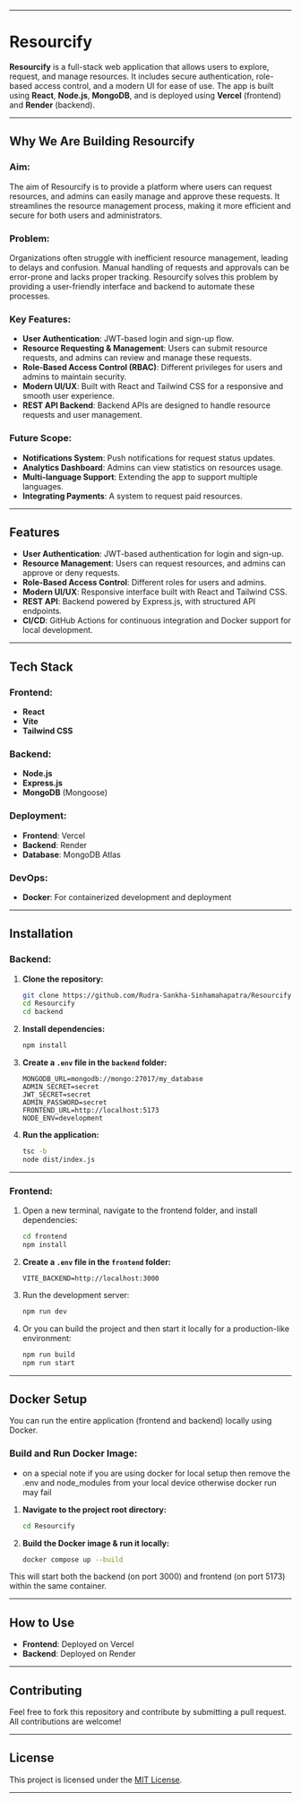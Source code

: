 

---

# **Resourcify**

**Resourcify** is a full-stack web application that allows users to explore, request, and manage resources. It includes secure authentication, role-based access control, and a modern UI for ease of use. The app is built using **React**, **Node.js**, **MongoDB**, and is deployed using **Vercel** (frontend) and **Render** (backend).

---

## **Why We Are Building Resourcify**

### **Aim:**
The aim of Resourcify is to provide a platform where users can request resources, and admins can easily manage and approve these requests. It streamlines the resource management process, making it more efficient and secure for both users and administrators.

### **Problem:**
Organizations often struggle with inefficient resource management, leading to delays and confusion. Manual handling of requests and approvals can be error-prone and lacks proper tracking. Resourcify solves this problem by providing a user-friendly interface and backend to automate these processes.

### **Key Features:**
- **User Authentication**: JWT-based login and sign-up flow.
- **Resource Requesting & Management**: Users can submit resource requests, and admins can review and manage these requests.
- **Role-Based Access Control (RBAC)**: Different privileges for users and admins to maintain security.
- **Modern UI/UX**: Built with React and Tailwind CSS for a responsive and smooth user experience.
- **REST API Backend**: Backend APIs are designed to handle resource requests and user management.
  
### **Future Scope:**
- **Notifications System**: Push notifications for request status updates.
- **Analytics Dashboard**: Admins can view statistics on resources usage.
- **Multi-language Support**: Extending the app to support multiple languages.
- **Integrating Payments**: A system to request paid resources.

---

## **Features**

- **User Authentication**: JWT-based authentication for login and sign-up.
- **Resource Management**: Users can request resources, and admins can approve or deny requests.
- **Role-Based Access Control**: Different roles for users and admins.
- **Modern UI/UX**: Responsive interface built with React and Tailwind CSS.
- **REST API**: Backend powered by Express.js, with structured API endpoints.
- **CI/CD**: GitHub Actions for continuous integration and Docker support for local development.

---

## **Tech Stack**

### **Frontend:**
- **React**
- **Vite**
- **Tailwind CSS**

### **Backend:**
- **Node.js**
- **Express.js**
- **MongoDB** (Mongoose)

### **Deployment:**
- **Frontend**: Vercel
- **Backend**: Render
- **Database**: MongoDB Atlas

### **DevOps:**
- **Docker**: For containerized development and deployment

---

## **Installation**

### **Backend:**

1. **Clone the repository:**
   ```bash
   git clone https://github.com/Rudra-Sankha-Sinhamahapatra/Resourcify
   cd Resourcify
   cd backend
   ```

2. **Install dependencies:**
   ```bash
   npm install
   ```

3. **Create a `.env` file in the `backend` folder:**
   ```
   MONGODB_URL=mongodb://mongo:27017/my_database
   ADMIN_SECRET=secret
   JWT_SECRET=secret
   ADMIN_PASSWORD=secret
   FRONTEND_URL=http://localhost:5173
   NODE_ENV=development
   ```

4. **Run the application:**
   ```bash
   tsc -b
   node dist/index.js
   ```

---

### **Frontend:**

1. Open a new terminal, navigate to the frontend folder, and install dependencies:
   ```bash
   cd frontend
   npm install
   ```

2. **Create a `.env` file in the `frontend` folder:**
   ```
   VITE_BACKEND=http://localhost:3000
   ```

3. Run the development server:
   ```bash
   npm run dev
   ```

4. Or you can build the project and then start it locally for a production-like environment:
   ```bash
   npm run build
   npm run start
   ```

---

## **Docker Setup**

You can run the entire application (frontend and backend) locally using Docker.

### **Build and Run Docker Image:**
- on a special note if you are using docker for local setup then remove the .env and node_modules from your local device otherwise docker run may fail 

1. **Navigate to the project root directory:**
   ```bash
   cd Resourcify
   ```

2. **Build the Docker image & run it locally:**
   ```bash
   docker compose up --build
   ```

This will start both the backend (on port 3000) and frontend (on port 5173) within the same container.

---

## **How to Use**

- **Frontend**: Deployed on Vercel 
- **Backend**: Deployed on Render 

---

## **Contributing**

Feel free to fork this repository and contribute by submitting a pull request. All contributions are welcome!

---

## **License**

This project is licensed under the [MIT License](LICENSE).

---
